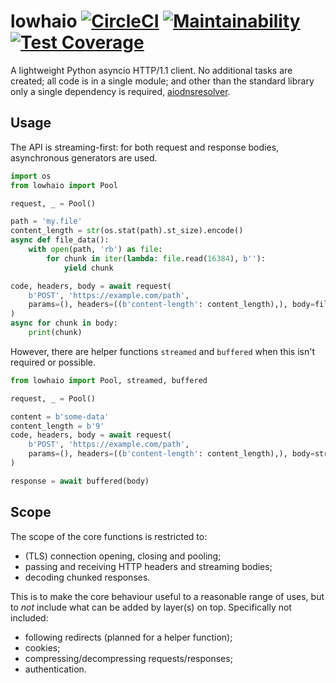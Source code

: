 # lowhaio [![CircleCI](https://circleci.com/gh/michalc/lowhaio.svg?style=svg)](https://circleci.com/gh/michalc/lowhaio) [![Maintainability](https://api.codeclimate.com/v1/badges/418d72f1de909bff27b6/maintainability)](https://codeclimate.com/github/michalc/lowhaio/maintainability) [![Test Coverage](https://api.codeclimate.com/v1/badges/418d72f1de909bff27b6/test_coverage)](https://codeclimate.com/github/michalc/lowhaio/test_coverage)

A lightweight Python asyncio HTTP/1.1 client. No additional tasks are created; all code is in a single module; and other than the standard library only a single dependency is required, [aiodnsresolver](https://github.com/michalc/aiodnsresolver).


## Usage

The API is streaming-first: for both request and response bodies, asynchronous generators are used.

```python
import os
from lowhaio import Pool

request, _ = Pool()

path = 'my.file'
content_length = str(os.stat(path).st_size).encode()
async def file_data():
    with open(path, 'rb') as file:
        for chunk in iter(lambda: file.read(16384), b''):
            yield chunk

code, headers, body = await request(
    b'POST', 'https://example.com/path',
    params=(), headers=((b'content-length': content_length),), body=file_data(),
)
async for chunk in body:
    print(chunk)
```

However, there are helper functions `streamed` and `buffered` when this isn't required or possible.

```python
from lowhaio import Pool, streamed, buffered

request, _ = Pool()

content = b'some-data'
content_length = b'9'
code, headers, body = await request(
    b'POST', 'https://example.com/path',
    params=(), headers=((b'content-length': content_length),), body=streamed(content),
)

response = await buffered(body)
```


## Scope

The scope of the core functions is restricted to:

- (TLS) connection opening, closing and pooling;
- passing and receiving HTTP headers and streaming bodies;
- decoding chunked responses.

This is to make the core behaviour useful to a reasonable range of uses, but to _not_ include what can be added by layer(s) on top. Specifically not included:

- following redirects (planned for a helper function);
- cookies;
- compressing/decompressing requests/responses;
- authentication.
